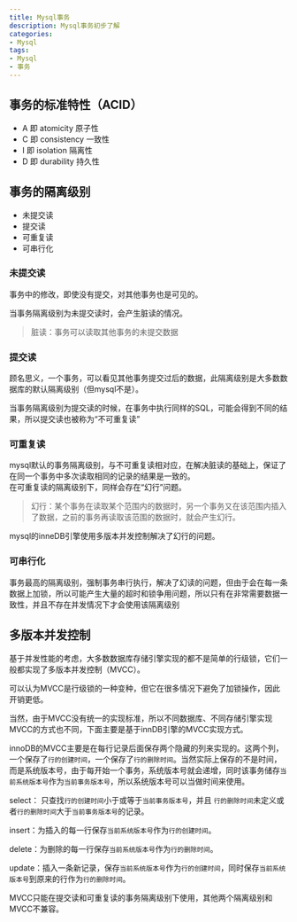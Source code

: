 ```yaml
---
title: Mysql事务
description: Mysql事务初步了解
categories:
- Mysql
tags:
- Mysql
- 事务
---
```


## 事务的标准特性（ACID）
- A 即 atomicity    原子性
- C 即 consistency  一致性
- I 即 isolation 隔离性
- D 即 durability 持久性

## 事务的隔离级别
- 未提交读
- 提交读
- 可重复读
- 可串行化

### 未提交读
事务中的修改，即使没有提交，对其他事务也是可见的。  

当事务隔离级别为未提交读时，会产生脏读的情况。
> 脏读：事务可以读取其他事务的未提交数据

### 提交读
顾名思义，一个事务，可以看见其他事务提交过后的数据，此隔离级别是大多数数据库的默认隔离级别（但mysql不是）。
  
当事务隔离级别为提交读的时候，在事务中执行同样的SQL，可能会得到不同的结果，所以提交读也被称为“不可重复读”

### 可重复读
mysql默认的事务隔离级别，与不可重复读相对应，在解决脏读的基础上，保证了在同一个事务中多次读取相同的记录的结果是一致的。   
在可重复读的隔离级别下，同样会存在“幻行”问题。
> 幻行：某个事务在读取某个范围内的数据时，另一个事务又在该范围内插入了数据，之前的事务再读取该范围的数据时，就会产生幻行。  

mysql的inneDB引擎使用多版本并发控制解决了幻行的问题。

### 可串行化
事务最高的隔离级别，强制事务串行执行，解决了幻读的问题，但由于会在每一条数据上加锁，所以可能产生大量的超时和锁争用问题，所以只有在非常需要数据一致性，并且不存在并发情况下才会使用该隔离级别  

## 多版本并发控制
基于并发性能的考虑，大多数数据库存储引擎实现的都不是简单的行级锁，它们一般都实现了多版本并发控制（MVCC）。  

可以认为MVCC是行级锁的一种变种，但它在很多情况下避免了加锁操作，因此开销更低。  

当然，由于MVCC没有统一的实现标准，所以不同数据库、不同存储引擎实现MVCC的方式也不同，下面主要是基于innDB引擎的MVCC实现方式。  

innoDB的MVCC主要是在每行记录后面保存两个隐藏的列来实现的。这两个列，一个保存了`行的创建时间`，一个保存了`行的删除时间`。当然实际上保存的不是时间，而是系统版本号，由于每开始一个事务，系统版本号就会递增，同时该事务储存`当前系统版本号`作为`当前事务版本号`，所以系统版本号可以当做时间来使用。  

select： 只查找`行的创建时间`小于或等于`当前事务版本号`，并且 `行的删除时间`未定义或者`行的删除时间`大于`当前事务版本号`的记录。  

insert：为插入的每一行保存`当前系统版本号`作为`行的创建时间`。  

delete：为删除的每一行保存`当前系统版本号`作为`行的删除时间`。  

update：插入一条新记录，保存`当前系统版本号`作为`行的创建时间`，同时保存`当前系统版本号`到原来的行作为`行的删除时间`。   

MVCC只能在提交读和可重复读的事务隔离级别下使用，其他两个隔离级别和MVCC不兼容。  

